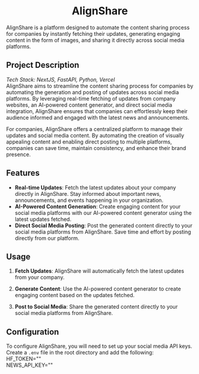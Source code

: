 
<div align="center">
<h1> AlignShare </h1>
  </div>
<p >
    AlignShare is a platform designed to automate the content sharing process for companies by instantly fetching their updates, generating engaging content in the form of images, and sharing it directly across social media platforms.
</p>


## Project Description

*Tech Stack: NextJS, FastAPI, Python, Vercel*  
AlignShare aims to streamline the content sharing process for companies by automating the generation and posting of updates across social media platforms. By leveraging real-time fetching of updates from company websites, an AI-powered content generator, and direct social media integration, AlignShare ensures that companies can effortlessly keep their audience informed and engaged with the latest news and announcements.

For companies, AlignShare offers a centralized platform to manage their updates and social media content. By automating the creation of visually appealing content and enabling direct posting to multiple platforms, companies can save time, maintain consistency, and enhance their brand presence.

## Features

- **Real-time Updates**: Fetch the latest updates about your company directly in AlignShare. Stay informed about important news, announcements, and events happening in your organization.
- **AI-Powered Content Generation**: Create engaging content for your social media platforms with our AI-powered content generator using the latest updates fetched.
- **Direct Social Media Posting**: Post the generated content directly to your social media platforms from AlignShare. Save time and effort by posting directly from our platform.


## Usage

1. **Fetch Updates**: AlignShare will automatically fetch the latest updates from your company.

2. **Generate Content**: Use the AI-powered content generator to create engaging content based on the updates fetched.

3. **Post to Social Media**: Share the generated content directly to your social media platforms from AlignShare.

## Configuration

To configure AlignShare, you will need to set up your social media API keys. Create a `.env` file in the root directory and add the following:  
HF_TOKEN=""  
NEWS_API_KEY=""

